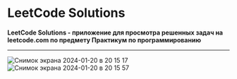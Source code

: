 <h1>LeetCode Solutions</h1>
<b>LeetCode Solutions - приложение для просмотра решенных задач на leetcode.com по предмету Практикум по программированию</b>
<hr>

![Снимок экрана 2024-01-20 в 20 15 17](https://github.com/lordireality/LeetCodeSolutions/assets/68060177/6fe68391-50bb-4ecd-8c72-5c7f05c66df6)
![Снимок экрана 2024-01-20 в 20 15 57](https://github.com/lordireality/LeetCodeSolutions/assets/68060177/0eac5211-5148-4a8a-bfaf-0f4f9f47878a)
